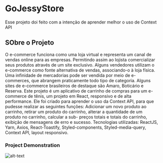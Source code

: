 # GoJessyStore

Esse projeto doi feito com a intenção de aprender melhor o uso de Context API

## SObre o Projeto

O e-commerce funciona como uma loja virtual e representa um canal de vendas online para as empresas. Permitindo assim ao lojista comercializar seus produtos através de um site exclusivo. Alguns vendedores utilizam o e-commerce como fonte alternativa de vendas, associando-o à loja física. Uma infinidade de mercadorias pode ser vendida por meio de e-commerces, que abrangem praticamente todo tipo de categoria. Alguns sites de e-commerce brasileiros de destaque são Amaro, Boticário e Reserva. Este projeto é um aplicativo de carrinho de compras para um e-commerce de tênis, um projeto em React, responsivo e de alta performance. Ele foi criado para aprender o uso da Context API, para que pudesse realizar as seguintes funções: Adicionar um novo produto ao carrinho, retirar um produto do carrinho, alterar a quantidade de um produto no carrinho, calcular a sub- preços totais e totais do carrinho, exibição de mensagens de erro e sucesso. Tecnologias utilizadas: ReactJS, Yarn, Axios, React-Toastify, Styled-components, Styled-media-query, Context API, layout responsivo.

### Project Demonstration

![alt-text](hhttps://media.giphy.com/media/5rzdI0rVXrUjO7oXLM/giphy.gif)
